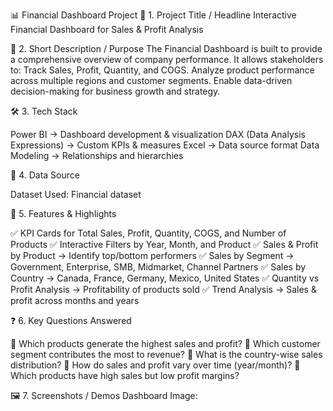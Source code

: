 📊 Financial Dashboard Project
📌 1. Project Title / Headline
Interactive Financial Dashboard for Sales & Profit Analysis

📌 2. Short Description / Purpose
The Financial Dashboard is built to provide a comprehensive overview of company performance.
It allows stakeholders to:
Track Sales, Profit, Quantity, and COGS.
Analyze product performance across multiple regions and customer segments.
Enable data-driven decision-making for business growth and strategy.

🛠 3. Tech Stack

Power BI → Dashboard development & visualization
DAX (Data Analysis Expressions) → Custom KPIs & measures
Excel  → Data source format
Data Modeling → Relationships and hierarchies

📂 4. Data Source

Dataset Used:  Financial  dataset

🌟 5. Features & Highlights

✅ KPI Cards for Total Sales, Profit, Quantity, COGS, and Number of Products
✅ Interactive Filters by Year, Month, and Product
✅ Sales & Profit by Product → Identify top/bottom performers
✅ Sales by Segment → Government, Enterprise, SMB, Midmarket, Channel Partners
✅ Sales by Country → Canada, France, Germany, Mexico, United States
✅ Quantity vs Profit Analysis → Profitability of products sold
✅ Trend Analysis → Sales & profit across months and years

❓ 6. Key Questions Answered

🔹 Which products generate the highest sales and profit?
🔹 Which customer segment contributes the most to revenue?
🔹 What is the country-wise sales distribution?
🔹 How do sales and profit vary over time (year/month)?
🔹 Which products have high sales but low profit margins?

🖼 7. Screenshots / Demos
Dashboard Image:
